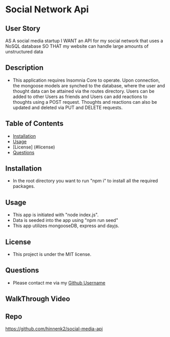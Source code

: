 # Social Network Api

## User Story
AS A social media startup
I WANT an API for my social network that uses a NoSQL database
SO THAT my website can handle large amounts of unstructured data

## Description
* This application requires Insomnia Core to operate.  Upon connection, the mongoose models are synched to the database, where the user and thought data can be attained via the routes directory.  Users can be added to other Users as friends and Users can add reactions to thoughts using a POST request.  Thoughts and reactions can also be updated and deleted via PUT and DELETE requests.

## Table of Contents
- [Installation](#installation)
- [Usage](#usage)
- [License] (#license)
- [Questions](#questions)

## Installation
* In the root directory you want to run "npm i" to install all the required packages.

## Usage
* This app is initiated with "node index.js".
* Data is seeded into the app using "npm run seed"
* This app utilizes mongooseDB, express and dayjs.

## License
* This project is under the MIT license.

## Questions
* Please contact me via my [Github Username](https://github.com/hinnenk2)

## WalkThrough Video

## Repo
https://github.com/hinnenk2/social-media-api